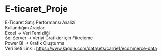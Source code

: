 # E-ticaret_Proje
E-Ticaret Satış Performansı Analizi  
Kullandığım Araçlar:  
Excel -> Veri Temizliği  
Sql Server -> Veriyi Grafikler İçin Filtreleme  
Power BI -> Grafik Oluşturma  
Veri Seti Linki : https://www.kaggle.com/datasets/carrie1/ecommerce-data
